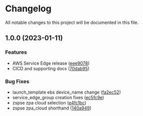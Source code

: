 # Changelog

All notable changes to this project will be documented in this file.

## 1.0.0 (2023-01-11)

### Features

* AWS Service Edge release ([eee9078](https://github.com/zscaler/terraform-aws-zpa-private-service-edge-modules/commit/eee907892f461e9494511fa2bcdc11b84581f0fd))
* CICD and supporting docs ([70dab95](https://github.com/zscaler/terraform-aws-zpa-private-service-edge-modules/commit/70dab95b62c4963409501a3969fd6530df5dc742))


### Bug Fixes

* launch_template ebs device_name change ([fa2ec52](https://github.com/zscaler/terraform-aws-zpa-private-service-edge-modules/commit/fa2ec52dfc9272543caae8332240f864734c8366))
* service_edge_group creation fixes ([ec5fc9e](https://github.com/zscaler/terraform-aws-zpa-private-service-edge-modules/commit/ec5fc9ecf3f7e1f01b42e7e640991e72b90746ae))
* zspse zpa cloud selection ([e4fc1bc](https://github.com/zscaler/terraform-aws-zpa-private-service-edge-modules/commit/e4fc1bce254048a6bdad73d73ab05d06db9d74f0))
* zspse zpa_cloud shorthand ([140a949](https://github.com/zscaler/terraform-aws-zpa-private-service-edge-modules/commit/140a949e5ea8108ec13734a8a9cce31b029e90cc))
